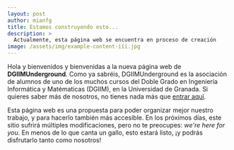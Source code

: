 ```yaml
---
layout: post
author: mianfg
title: Estamos construyendo esto...
description: >
  Actualmente, esta página web se encuentra en proceso de creación
image: /assets/img/example-content-iii.jpg
---
```


Hola y bienvenidos y bienvenidas a la nueva página web de **DGIIMUnderground**. Como ya sabréis, DGIIMUnderground es la asociación de alumnos de uno de los muchos cursos del Doble Grado en Ingeniería Informática y Matématicas (DGIIM), en la Universidad de Granada. Si quieres saber más de nosotros, no tienes nada más que [entrar aquí](#).

Esta página web es una propuesta para poder organizar mejor nuestro trabajo, y para hacerlo también más accesible. En los próximos días, este sitio sufrirá múltiples modificaciones, pero no te preocupes: *we're here for you*. En menos de lo que canta un gallo, esto estará listo, ¡y podrás disfrutarlo tanto como nosotros!
